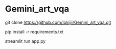 # Gemini_art_vqa
git clone https://github.com/lokijii/Gemini_art_vqa.git

pip install -r requirements.txt

streamlit run app.py

